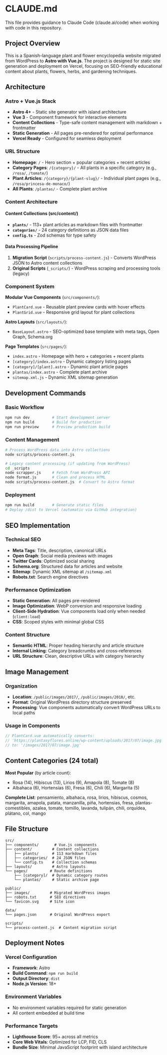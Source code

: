 # CLAUDE.md

This file provides guidance to Claude Code (claude.ai/code) when working with code in this repository.

## Project Overview

This is a Spanish-language plant and flower encyclopedia website migrated from WordPress to **Astro with Vue.js**. The project is designed for static site generation and deployment on Vercel, focusing on SEO-friendly educational content about plants, flowers, herbs, and gardening techniques.

## Architecture

### Astro + Vue.js Stack
- **Astro 4+** - Static site generator with island architecture
- **Vue 3** - Component framework for interactive elements
- **Content Collections** - Type-safe content management with markdown + frontmatter
- **Static Generation** - All pages pre-rendered for optimal performance
- **Vercel Ready** - Configured for seamless deployment

### URL Structure
- **Homepage**: `/` - Hero section + popular categories + recent articles
- **Category Pages**: `/{category}/` - All plants in a specific category (e.g., `/rosa/`, `/tomate/`)
- **Plant Articles**: `/{category}/{plant-slug}/` - Individual plant pages (e.g., `/rosa/princesa-de-monaco/`)
- **All Plants**: `/plantas/` - Complete plant archive

### Content Architecture

#### Content Collections (src/content/)
- **`plants/`** - 113+ plant articles as markdown files with frontmatter
- **`categories/`** - 24 category definitions as JSON data files
- **`config.ts`** - Zod schemas for type safety

#### Data Processing Pipeline
1. **Migration Script** (`scripts/process-content.js`) - Converts WordPress JSON to Astro content collections
2. **Original Scripts** (`_scripts/`) - WordPress scraping and processing tools (legacy)

### Component System

**Modular Vue Components** (`src/components/`):
- `PlantCard.vue` - Reusable plant preview cards with hover effects
- `PlantGrid.vue` - Responsive grid layout for plant collections

**Astro Layouts** (`src/layouts/`):
- `BaseLayout.astro` - SEO-optimized base template with meta tags, Open Graph, Schema.org

**Page Templates** (`src/pages/`):
- `index.astro` - Homepage with hero + categories + recent plants
- `[category]/index.astro` - Dynamic category listing pages
- `[category]/[plant].astro` - Dynamic plant article pages
- `plantas/index.astro` - Complete plant archive
- `sitemap.xml.js` - Dynamic XML sitemap generation

## Development Commands

### Basic Workflow
```bash
npm run dev          # Start development server
npm run build        # Build for production
npm run preview      # Preview production build
```

### Content Management
```bash
# Process WordPress data into Astro collections
node scripts/process-content.js

# Legacy content processing (if updating from WordPress)
cd _scripts
node scrapper.js     # Fetch from WordPress API
node format.js       # Clean and process HTML
node scripts/process-content.js  # Convert to Astro format
```

### Deployment
```bash
npm run build        # Generate static files
# Deploy /dist to Vercel (automatic via GitHub integration)
```

## SEO Implementation

### Technical SEO
- **Meta Tags**: Title, description, canonical URLs
- **Open Graph**: Social media previews with images
- **Twitter Cards**: Optimized social sharing
- **Schema.org**: Structured data for articles and website
- **Sitemap**: Dynamic XML sitemap at `/sitemap.xml`
- **Robots.txt**: Search engine directives

### Performance Optimization
- **Static Generation**: All pages pre-rendered
- **Image Optimization**: WebP conversion and responsive loading
- **Client-Side Hydration**: Vue components load only when needed (`client:load`)
- **CSS**: Scoped styles with minimal global CSS

### Content Structure
- **Semantic HTML**: Proper heading hierarchy and article structure
- **Internal Linking**: Category breadcrumbs and cross-references
- **URL Structure**: Clean, descriptive URLs with category hierarchy

## Image Management

### Organization
- **Location**: `/public/images/2017/`, `/public/images/2018/`, etc.
- **Format**: Original WordPress directory structure preserved
- **Processing**: Vue components automatically convert WordPress URLs to local paths

### Usage in Components
```javascript
// PlantCard.vue automatically converts:
// 'https://plantasyflores.online/wp-content/uploads/2017/07/image.jpg'
// to: '/images/2017/07/image.jpg'
```

## Content Categories (24 total)

**Most Popular** (by article count):
- Rosa (14), Hibiscus (13), Lirios (9), Amapola (8), Tomate (8)
- Albahaca (6), Hortensias (6), Fresa (6), Chili (6), Margarita (5)

**Complete List**: pensamiento, albahaca, rosa, lirios, hibiscus, cosmos, margarita, amapola, patata, manzanilla, piña, hortensias, fresa, plantas-comestibles, azalea, tomate, tomillo, lavanda, tulipán, chili, orquídea, plátano, col, mango

## File Structure
```
src/
├── components/       # Vue.js components
├── content/         # Content collections
│   ├── plants/      # 113 markdown files
│   ├── categories/  # 24 JSON files
│   └── config.ts    # Collection schemas
├── layouts/         # Astro layouts
└── pages/          # Route definitions
    ├── [category]/  # Dynamic category routes
    └── plantas/     # Static archive page

public/
├── images/         # Migrated WordPress images
├── robots.txt      # SEO directives
└── favicon.svg     # Site icon

data/
└── pages.json      # Original WordPress export

scripts/
└── process-content.js  # Content migration script
```

## Deployment Notes

### Vercel Configuration
- **Framework**: Astro
- **Build Command**: `npm run build`
- **Output Directory**: `dist`
- **Node.js Version**: 18+

### Environment Variables
- No environment variables required for static generation
- All content embedded at build time

### Performance Targets
- **Lighthouse Score**: 95+ across all metrics
- **Core Web Vitals**: Optimized for LCP, FID, CLS
- **Bundle Size**: Minimal JavaScript footprint with island architecture